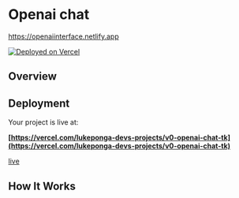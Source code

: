 # Openai chat

https://openaiinterface.netlify.app

[![Deployed on Vercel](https://img.shields.io/badge/Deployed%20on-Vercel-black?style=for-the-badge&logo=vercel)](https://vercel.com/lukeponga-devs-projects/v0-openai-chat-tk)

## Overview


## Deployment

Your project is live at:

**[https://vercel.com/lukeponga-devs-projects/v0-openai-chat-tk](https://vercel.com/lukeponga-devs-projects/v0-openai-chat-tk)**

[live](openaiinterface.netlify.app)


## How It Works

